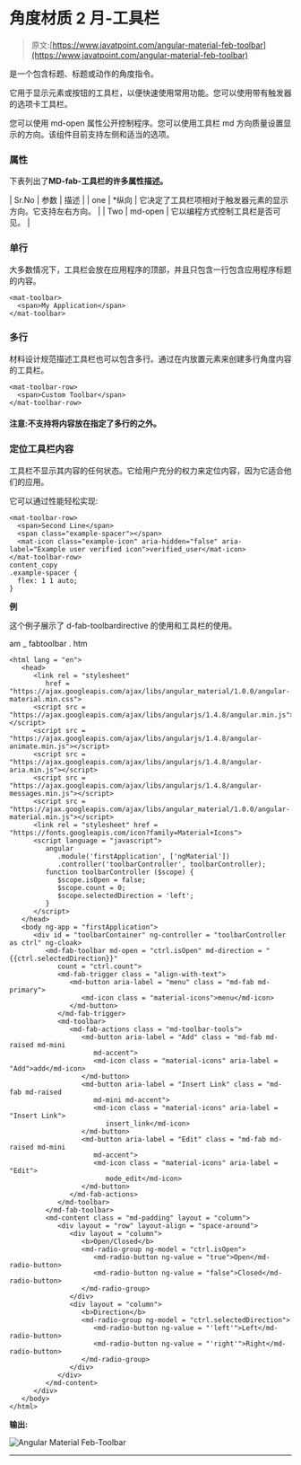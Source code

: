 # 角度材质 2 月-工具栏

> 原文:[https://www.javatpoint.com/angular-material-feb-toolbar](https://www.javatpoint.com/angular-material-feb-toolbar)

<md-fab-toolbar>是一个包含标题、标题或动作的角度指令。</md-fab-toolbar>

它用于显示元素或按钮的工具栏，以便快速使用常用功能。您可以使用带有触发器的选项卡工具栏。

您可以使用 md-open 属性公开控制程序。您可以使用工具栏 md 方向质量设置显示的方向。该组件目前支持左侧和适当的选项。

### 属性

下表列出了**MD-fab-工具栏的许多属性描述。**

| Sr.No | 参数 | 描述 |
| one | *纵向 | 它决定了工具栏项相对于触发器元素的显示方向。它支持左右方向。 |
| Two | md-open | 它以编程方式控制工具栏是否可见。 |

### 单行

大多数情况下，工具栏会放在应用程序的顶部，并且只包含一行包含应用程序标题的内容。

```
<mat-toolbar>
  <span>My Application</span>
</mat-toolbar>

```

### 多行

材料设计规范描述工具栏也可以包含多行。通过在<mat-toolbar>内放置<mat-toolbar-row>元素来创建多行角度内容的工具栏。</mat-toolbar-row></mat-toolbar>

```
<mat-toolbar-row>
  <span>Custom Toolbar</span>
</mat-toolbar-row>

```

#### 注意:不支持将内容放在指定了多行的<mat-toolbar-row>之外。</mat-toolbar-row>

### 定位工具栏内容

工具栏不显示其内容的任何状态。它给用户充分的权力来定位内容，因为它适合他们的应用。

它可以通过性能轻松实现:

```
<mat-toolbar-row>
  <span>Second Line</span>
  <span class="example-spacer"></span>
  <mat-icon class="example-icon" aria-hidden="false" aria-label="Example user verified icon">verified_user</mat-icon>
</mat-toolbar-row>
content_copy
.example-spacer {
  flex: 1 1 auto;
}

```

**例**

这个例子展示了 d-fab-toolbardirective 的使用和工具栏的使用。

am _ fabtoolbar . htm

```
<html lang = "en">
   <head>
      <link rel = "stylesheet"
         href = "https://ajax.googleapis.com/ajax/libs/angular_material/1.0.0/angular-material.min.css">
      <script src = "https://ajax.googleapis.com/ajax/libs/angularjs/1.4.8/angular.min.js"></script>
      <script src = "https://ajax.googleapis.com/ajax/libs/angularjs/1.4.8/angular-animate.min.js"></script>
      <script src = "https://ajax.googleapis.com/ajax/libs/angularjs/1.4.8/angular-aria.min.js"></script>
      <script src = "https://ajax.googleapis.com/ajax/libs/angularjs/1.4.8/angular-messages.min.js"></script>
      <script src = "https://ajax.googleapis.com/ajax/libs/angular_material/1.0.0/angular-material.min.js"></script>
      <link rel = "stylesheet" href = "https://fonts.googleapis.com/icon?family=Material+Icons">
      <script language = "javascript">
         angular
            .module('firstApplication', ['ngMaterial'])
            .controller('toolbarController', toolbarController);
         function toolbarController ($scope) {
            $scope.isOpen = false;
            $scope.count = 0;
            $scope.selectedDirection = 'left';          
         }                 
      </script>      
   </head>
   <body ng-app = "firstApplication"> 
      <div id = "toolbarContainer" ng-controller = "toolbarController as ctrl" ng-cloak>
         <md-fab-toolbar md-open = "ctrl.isOpen" md-direction = "{{ctrl.selectedDirection}}"
            count = "ctrl.count">
            <md-fab-trigger class = "align-with-text">
               <md-button aria-label = "menu" class = "md-fab md-primary">
                  <md-icon class = "material-icons">menu</md-icon>
               </md-button>
            </md-fab-trigger>
            <md-toolbar>
               <md-fab-actions class = "md-toolbar-tools">
                  <md-button aria-label = "Add" class = "md-fab md-raised md-mini
                     md-accent">
                     <md-icon class = "material-icons" aria-label = "Add">add</md-icon>
                  </md-button>
                  <md-button aria-label = "Insert Link" class = "md-fab md-raised
                     md-mini md-accent">
                     <md-icon class = "material-icons" aria-label = "Insert Link">
                        insert_link</md-icon>
                  </md-button>
                  <md-button aria-label = "Edit" class = "md-fab md-raised md-mini
                     md-accent">
                     <md-icon class = "material-icons" aria-label = "Edit">
                        mode_edit</md-icon>
                  </md-button>
               </md-fab-actions>
            </md-toolbar>
         </md-fab-toolbar>
         <md-content class = "md-padding" layout = "column">
            <div layout = "row" layout-align = "space-around">
               <div layout = "column">
                  <b>Open/Closed</b>
                  <md-radio-group ng-model = "ctrl.isOpen">
                     <md-radio-button ng-value = "true">Open</md-radio-button>
                     <md-radio-button ng-value = "false">Closed</md-radio-button>
                  </md-radio-group>
               </div>
               <div layout = "column">
                  <b>Direction</b>
                  <md-radio-group ng-model = "ctrl.selectedDirection">
                     <md-radio-button ng-value = "'left'">Left</md-radio-button>
                     <md-radio-button ng-value = "'right'">Right</md-radio-button>
                  </md-radio-group>
               </div>
            </div>
         </md-content>
      </div>
   </body>
</html>

```

**输出:**

![Angular Material Feb-Toolbar](../Images/ee83530df9ffbf4acceee995cfaf3c62.png)

* * *